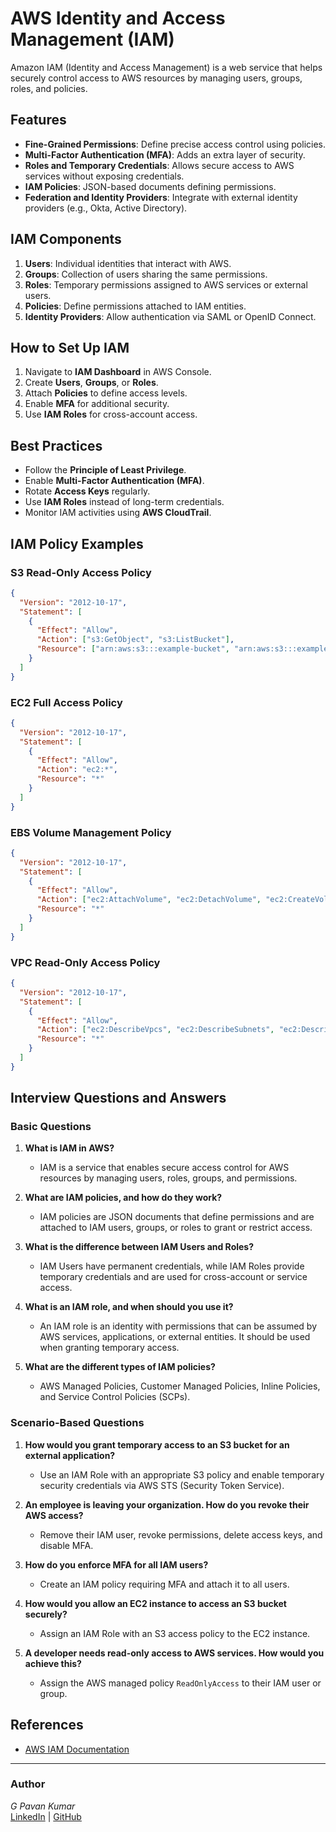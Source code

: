 # AWS Identity and Access Management (IAM)

Amazon IAM (Identity and Access Management) is a web service that helps securely control access to AWS resources by managing users, groups, roles, and policies.

## Features
- **Fine-Grained Permissions**: Define precise access control using policies.
- **Multi-Factor Authentication (MFA)**: Adds an extra layer of security.
- **Roles and Temporary Credentials**: Allows secure access to AWS services without exposing credentials.
- **IAM Policies**: JSON-based documents defining permissions.
- **Federation and Identity Providers**: Integrate with external identity providers (e.g., Okta, Active Directory).

## IAM Components
1. **Users**: Individual identities that interact with AWS.
2. **Groups**: Collection of users sharing the same permissions.
3. **Roles**: Temporary permissions assigned to AWS services or external users.
4. **Policies**: Define permissions attached to IAM entities.
5. **Identity Providers**: Allow authentication via SAML or OpenID Connect.

## How to Set Up IAM
1. Navigate to **IAM Dashboard** in AWS Console.
2. Create **Users**, **Groups**, or **Roles**.
3. Attach **Policies** to define access levels.
4. Enable **MFA** for additional security.
5. Use **IAM Roles** for cross-account access.

## Best Practices
- Follow the **Principle of Least Privilege**.
- Enable **Multi-Factor Authentication (MFA)**.
- Rotate **Access Keys** regularly.
- Use **IAM Roles** instead of long-term credentials.
- Monitor IAM activities using **AWS CloudTrail**.

## IAM Policy Examples
### S3 Read-Only Access Policy
```json
{
  "Version": "2012-10-17",
  "Statement": [
    {
      "Effect": "Allow",
      "Action": ["s3:GetObject", "s3:ListBucket"],
      "Resource": ["arn:aws:s3:::example-bucket", "arn:aws:s3:::example-bucket/*"]
    }
  ]
}
```

### EC2 Full Access Policy
```json
{
  "Version": "2012-10-17",
  "Statement": [
    {
      "Effect": "Allow",
      "Action": "ec2:*",
      "Resource": "*"
    }
  ]
}
```

### EBS Volume Management Policy
```json
{
  "Version": "2012-10-17",
  "Statement": [
    {
      "Effect": "Allow",
      "Action": ["ec2:AttachVolume", "ec2:DetachVolume", "ec2:CreateVolume", "ec2:DeleteVolume"],
      "Resource": "*"
    }
  ]
}
```

### VPC Read-Only Access Policy
```json
{
  "Version": "2012-10-17",
  "Statement": [
    {
      "Effect": "Allow",
      "Action": ["ec2:DescribeVpcs", "ec2:DescribeSubnets", "ec2:DescribeSecurityGroups"],
      "Resource": "*"
    }
  ]
}
```

## Interview Questions and Answers
### Basic Questions
1. **What is IAM in AWS?**
   - IAM is a service that enables secure access control for AWS resources by managing users, roles, groups, and permissions.

2. **What are IAM policies, and how do they work?**
   - IAM policies are JSON documents that define permissions and are attached to IAM users, groups, or roles to grant or restrict access.

3. **What is the difference between IAM Users and Roles?**
   - IAM Users have permanent credentials, while IAM Roles provide temporary credentials and are used for cross-account or service access.

4. **What is an IAM role, and when should you use it?**
   - An IAM role is an identity with permissions that can be assumed by AWS services, applications, or external entities. It should be used when granting temporary access.

5. **What are the different types of IAM policies?**
   - AWS Managed Policies, Customer Managed Policies, Inline Policies, and Service Control Policies (SCPs).

### Scenario-Based Questions
1. **How would you grant temporary access to an S3 bucket for an external application?**
   - Use an IAM Role with an appropriate S3 policy and enable temporary security credentials via AWS STS (Security Token Service).

2. **An employee is leaving your organization. How do you revoke their AWS access?**
   - Remove their IAM user, revoke permissions, delete access keys, and disable MFA.

3. **How do you enforce MFA for all IAM users?**
   - Create an IAM policy requiring MFA and attach it to all users.

4. **How would you allow an EC2 instance to access an S3 bucket securely?**
   - Assign an IAM Role with an S3 access policy to the EC2 instance.

5. **A developer needs read-only access to AWS services. How would you achieve this?**
   - Assign the AWS managed policy `ReadOnlyAccess` to their IAM user or group.

## References
- [AWS IAM Documentation](https://docs.aws.amazon.com/IAM/latest/UserGuide/)

---

### Author
*G Pavan Kumar*  
[LinkedIn](https://linkedin.com/in/gajulapavankumar27) | [GitHub](https://github.com/MrSRE/GPavanKumar)

